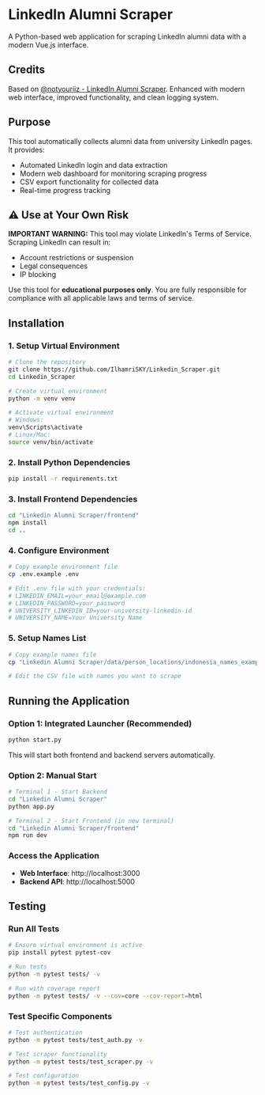 # LinkedIn Alumni Scraper

A Python-based web application for scraping LinkedIn alumni data with a modern Vue.js interface.

## Credits

Based on [@notyouriiz - LinkedIn Alumni Scraper](https://github.com/notyouriiz/Linkedin_Scraper). Enhanced with modern web interface, improved functionality, and clean logging system.

## Purpose

This tool automatically collects alumni data from university LinkedIn pages. It provides:
- Automated LinkedIn login and data extraction
- Modern web dashboard for monitoring scraping progress
- CSV export functionality for collected data
- Real-time progress tracking

## ⚠️ Use at Your Own Risk

**IMPORTANT WARNING:** This tool may violate LinkedIn's Terms of Service. Scraping LinkedIn can result in:
- Account restrictions or suspension
- Legal consequences
- IP blocking

Use this tool for **educational purposes only**. You are fully responsible for compliance with all applicable laws and terms of service.

## Installation

### 1. Setup Virtual Environment

```bash
# Clone the repository
git clone https://github.com/IlhamriSKY/Linkedin_Scraper.git
cd Linkedin_Scraper

# Create virtual environment
python -m venv venv

# Activate virtual environment
# Windows:
venv\Scripts\activate
# Linux/Mac:
source venv/bin/activate
```

### 2. Install Python Dependencies

```bash
pip install -r requirements.txt
```

### 3. Install Frontend Dependencies

```bash
cd "Linkedin Alumni Scraper/frontend"
npm install
cd ..
```

### 4. Configure Environment

```bash
# Copy example environment file
cp .env.example .env

# Edit .env file with your credentials:
# LINKEDIN_EMAIL=your_email@example.com
# LINKEDIN_PASSWORD=your_password
# UNIVERSITY_LINKEDIN_ID=your-university-linkedin-id
# UNIVERSITY_NAME=Your University Name
```

### 5. Setup Names List

```bash
# Copy example names file
cp "Linkedin Alumni Scraper/data/person_locations/indonesia_names_example.csv" "Linkedin Alumni Scraper/data/person_locations/indonesia_names.csv"

# Edit the CSV file with names you want to scrape
```

## Running the Application

### Option 1: Integrated Launcher (Recommended)

```bash
python start.py
```

This will start both frontend and backend servers automatically.

### Option 2: Manual Start

```bash
# Terminal 1 - Start Backend
cd "Linkedin Alumni Scraper"
python app.py

# Terminal 2 - Start Frontend (in new terminal)
cd "Linkedin Alumni Scraper/frontend"
npm run dev
```

### Access the Application

- **Web Interface**: http://localhost:3000
- **Backend API**: http://localhost:5000

## Testing

### Run All Tests

```bash
# Ensure virtual environment is active
pip install pytest pytest-cov

# Run tests
python -m pytest tests/ -v

# Run with coverage report
python -m pytest tests/ -v --cov=core --cov-report=html
```

### Test Specific Components

```bash
# Test authentication
python -m pytest tests/test_auth.py -v

# Test scraper functionality
python -m pytest tests/test_scraper.py -v

# Test configuration
python -m pytest tests/test_config.py -v
```